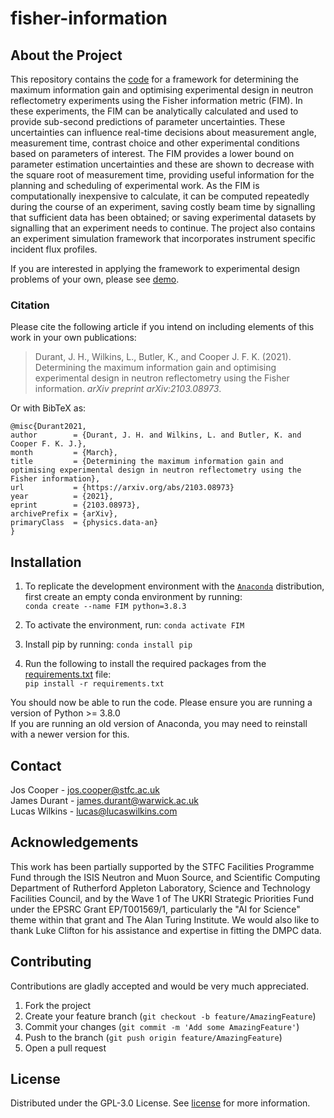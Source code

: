 # fisher-information
## About the Project
This repository contains the [code](/fisher-information) for a framework for determining the maximum information gain and optimising experimental design in neutron reflectometry experiments using the Fisher information metric (FIM). In these experiments, the FIM can be analytically calculated and used to provide sub-second predictions of parameter uncertainties. These uncertainties can influence real-time decisions about measurement angle, measurement time, contrast choice and other experimental conditions based on parameters of interest. The FIM provides a lower bound on parameter estimation uncertainties and these are shown to decrease with the square root of measurement time, providing useful information for the planning and scheduling of experimental work. As the FIM is computationally inexpensive to calculate, it can be computed repeatedly during the course of an experiment, saving costly beam time by signalling that sufficient data has been obtained; or saving experimental datasets by signalling that an experiment needs to continue. The project also contains an experiment simulation framework that incorporates instrument specific incident flux profiles.

If you are interested in applying the framework to experimental design problems of your own, please see [demo](/demo).

### Citation
Please cite the following article if you intend on including elements of this work in your own publications:
> Durant, J. H., Wilkins, L., Butler, K., and Cooper J. F. K. (2021). Determining the maximum information gain and optimising experimental design in neutron reflectometry using the Fisher information. *arXiv preprint arXiv:2103.08973*.

Or with BibTeX as:
```
@misc{Durant2021,
author        = {Durant, J. H. and Wilkins, L. and Butler, K. and Cooper F. K. J.},
month         = {March},
title         = {Determining the maximum information gain and optimising experimental design in neutron reflectometry using the Fisher information},
url           = {https://arxiv.org/abs/2103.08973}
year          = {2021},
eprint        = {2103.08973},
archivePrefix = {arXiv},
primaryClass  = {physics.data-an}
}
```

## Installation
1. To replicate the development environment with the [`Anaconda`](https://www.anaconda.com/products/individual) distribution, first create an empty conda environment by running: <br /> ```conda create --name FIM python=3.8.3```

2. To activate the environment, run: ```conda activate FIM```

3. Install pip by running: ```conda install pip```

4. Run the following to install the required packages from the [requirements.txt](/requirements.txt) file: <br />
   ```pip install -r requirements.txt```

You should now be able to run the code. Please ensure you are running a version of Python >= 3.8.0 \
If you are running an old version of Anaconda, you may need to reinstall with a newer version for this.

## Contact
Jos Cooper - jos.cooper@stfc.ac.uk \
James Durant - james.durant@warwick.ac.uk \
Lucas Wilkins - lucas@lucaswilkins.com

## Acknowledgements
This work has been partially supported by the STFC Facilities Programme Fund through the ISIS Neutron and Muon Source, and Scientific Computing Department of Rutherford Appleton Laboratory, Science and Technology Facilities Council, and by the Wave 1 of The UKRI Strategic Priorities Fund under the EPSRC Grant EP/T001569/1, particularly the "AI for Science" theme within that grant and The Alan Turing Institute. We would also like to thank Luke Clifton for his assistance and expertise in fitting the DMPC data.

## Contributing
Contributions are gladly accepted and would be very much appreciated.

  1. Fork the project
  2. Create your feature branch (```git checkout -b feature/AmazingFeature```)
  3. Commit your changes (```git commit -m 'Add some AmazingFeature'```)
  4. Push to the branch (```git push origin feature/AmazingFeature```)
  5. Open a pull request

## License
Distributed under the GPL-3.0 License. See [license](/LICENSE) for more information.
